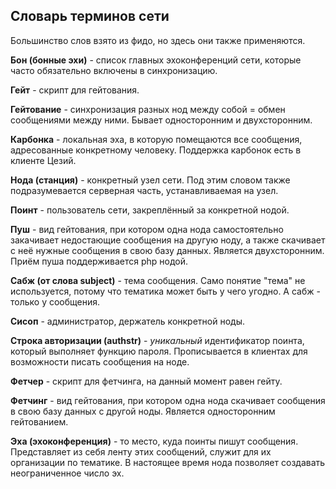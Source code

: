 ## Словарь терминов сети

Большинство слов взято из фидо, но здесь они также применяются.

**Бон (бонные эхи)** - список главных эхоконференций сети, которые часто обязательно включены в синхронизацию.

**Гейт** - скрипт для гейтования.

**Гейтование** - синхронизация разных нод между собой = обмен сообщениями между ними. Бывает односторонним и двухсторонним.

**Карбонка** - локальная эха, в которую помещаются все сообщения, адресованные конкретному человеку. Поддержка карбонок есть в клиенте Цезий.

**Нода (станция)** - конкретный узел сети. Под этим словом также подразумевается серверная часть, устанавливаемая на узел.

**Поинт** - пользователь сети, закреплённый за конкретной нодой.

**Пуш** - вид гейтования, при котором одна нода самостоятельно закачивает недостающие сообщения на другую ноду, а также скачивает с неё нужные сообщения в свою базу данных. Является двухсторонним. Приём пуша поддерживается php нодой.

**Сабж (от слова subject)** - тема сообщения. Само понятие "тема" не используется, потому что тематика может быть у чего угодно. А сабж - только у сообщения.

**Сисоп** - администратор, держатель конкретной ноды.

**Строка авторизации (authstr)** - *уникальный* идентификатор поинта, который выполняет функцию пароля. Прописывается в клиентах для возможности писать сообщения на ноде.

**Фетчер** - скрипт для фетчинга, на данный момент равен гейту.

**Фетчинг** - вид гейтования, при котором одна нода скачивает сообщения в свою базу данных с другой ноды. Является односторонним гейтованием.

**Эха (эхоконференция)** - то место, куда поинты пишут сообщения. Представляет из себя ленту этих сообщений, служит для их организации по тематике. В настоящее время нода позволяет создавать неограниченное число эх.
